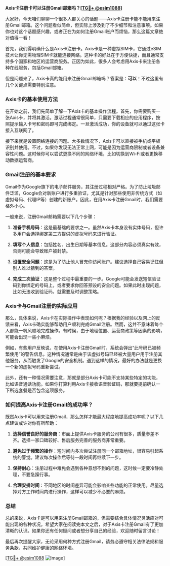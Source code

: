 **Axis卡注册卡可以注册Gmail邮箱吗？[[TG💪+ @esim1088](https://t.me/s/esim1088)]**

大家好，今天咱们聊聊一个很多人都关心的话题——Axis卡注册卡能不能用来注册Gmail邮箱。这个问题看似简单，但实际上涉及到了不少细节和注意事项。如果你也对这个话题感兴趣，或者正在为如何注册Gmail账户而烦恼，那么这篇文章绝对值得一看！

首先，我们得明确什么是Axis卡注册卡。Axis卡是一种虚拟SIM卡，它通过eSIM技术让你无需物理SIM卡就能连接网络。这种卡的好处在于方便快捷，而且通常支持多个国家和地区的运营商服务。正因为如此，很多人会考虑用Axis卡来注册各种在线服务，包括Gmail邮箱。

但是问题来了，Axis卡真的能用来注册Gmail邮箱吗？答案是：**可以**！不过这里有几个关键点需要特别注意。

### Axis卡的基本使用方法

在开始之前，我们先简单了解一下Axis卡的基本操作流程。首先，你需要购买一张Axis卡，并将其激活。激活过程通常很简单，只需要下载相应的应用程序，按照提示输入卡号和密码即可完成绑定。一旦激活成功，你的设备就可以通过这张卡接入互联网了。

接下来就是设置网络连接的问题。大多数情况下，Axis卡可以直接被手机或平板识别并使用。不过，如果你发现无法正常上网，可能是因为运营商限制或者设备兼容性问题。这时候你可以尝试更换不同的网络环境，比如切换到Wi-Fi或者更换移动数据运营商。

### Gmail注册的基本要求

Gmail作为Google旗下的电子邮件服务，其注册过程相对严格。为了防止垃圾邮件泛滥，Google会对新账户进行多重验证，尤其是针对那些使用非传统方式（如虚拟号码、代理IP等）创建的新账户。因此，在用Axis卡注册Gmail时，我们需要格外小心。

一般来说，注册Gmail邮箱需要以下几个步骤：

1. **准备手机号码**：这是最基础的要求之一。虽然Axis卡本身没有实体号码，但许多用户会选择绑定第三方提供的虚拟号码来进行验证。
   
2. **填写个人信息**：包括姓名、出生日期等基本信息。这部分内容必须真实有效，否则可能会导致账户被封禁。

3. **设置安全问题**：这是为了防止他人冒充你访问账户。建议选择自己容易记住但别人难以猜到的答案。

4. **完成二次验证**：这是整个过程中最重要的一步。Google可能会发送短信验证码到你绑定的号码上，或者要求你回答预设的安全问题。如果此时出现问题，比如无法收到验证码，就需要及时调整策略。

### Axis卡与Gmail注册的实际应用

那么，具体来说，Axis卡在实际操作中表现如何呢？根据我的经验以及网上的反馈来看，Axis卡确实能够帮助用户顺利完成Gmail注册。然而，这并不意味着每个人都能一帆风顺地完成操作。有时候，由于地理位置、运营商政策等因素的影响，可能会出现一些小麻烦。

例如，有些用户反映说，在使用Axis卡注册Gmail时，系统会弹出“此号码已被频繁使用”的警告信息。这种情况通常是由于该虚拟号码已经被大量用户用于注册其他服务，从而触发了Google的安全机制。遇到这样的情况，最好的办法就是更换一个新的虚拟号码重新尝试。

此外，还有一种情况需要注意，那就是部分Axis卡可能不支持某些特定的功能，比如语音通话功能。如果你打算利用Axis卡接收语音验证码，那就要提前确认一下所选套餐是否包含这项服务。

### 如何提高Axis卡注册Gmail的成功率？

既然Axis卡可以用来注册Gmail，那么怎样才能最大程度地提高成功率呢？以下几点建议或许对你有所帮助：

1. **选择信誉良好的服务商**：市面上提供Axis卡服务的公司有很多，质量参差不齐。选择一家口碑较好、售后服务完善的服务商非常重要。

2. **避免过于频繁的操作**：短时间内多次尝试注册同一个邮箱地址，很容易引起系统的警觉。建议每次操作后等待一段时间再继续下一步。

3. **保持耐心**：注册过程中难免会遇到各种意想不到的问题，这时候一定要冷静处理，不要急躁行事。

4. **合理安排时间**：不同地区的时间差异可能会影响某些功能的正常使用。尽量选择对方工作时间内进行操作，这样可以减少不必要的麻烦。

### 总结

总的来说，Axis卡是可以用来注册Gmail邮箱的，但需要结合具体情况灵活应对可能出现的各种状况。希望大家在阅读完本文之后，对于Axis卡注册Gmail有了更加清晰的认识。如果你还有任何疑问或者想分享自己的经验，欢迎随时留言讨论！

最后再次提醒大家，无论采用何种方式注册Gmail，请务必遵守相关法律法规和服务条款，共同维护健康的网络环境。

[[TG💪+ @esim1088](https://t.me/s/esim1088) ![Image](https://i.postimg.cc/4NQfJmqS/Snipaste-2025-05-13-00-14-12.png)]